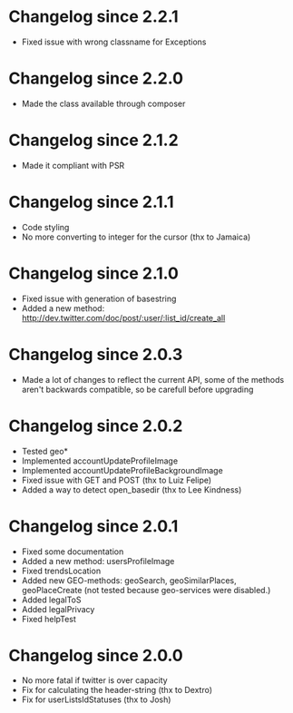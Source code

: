 # Changelog since 2.2.1

* Fixed issue with wrong classname for Exceptions

# Changelog since 2.2.0

* Made the class available through composer

# Changelog since 2.1.2

* Made it compliant with PSR

# Changelog since 2.1.1

* Code styling
* No more converting to integer for the cursor (thx to Jamaica)

# Changelog since 2.1.0

* Fixed issue with generation of basestring
* Added a new method: http://dev.twitter.com/doc/post/:user/:list_id/create_all

# Changelog since 2.0.3

* Made a lot of changes to reflect the current API, some of the methods aren't backwards compatible, so be carefull before upgrading

# Changelog since 2.0.2

* Tested geo*
* Implemented accountUpdateProfileImage
* Implemented accountUpdateProfileBackgroundImage
* Fixed issue with GET and POST (thx to Luiz Felipe)
* Added a way to detect open_basedir (thx to Lee Kindness)

# Changelog since 2.0.1

* Fixed some documentation
* Added a new method: usersProfileImage
* Fixed trendsLocation
* Added new GEO-methods: geoSearch, geoSimilarPlaces, geoPlaceCreate (not tested because geo-services were disabled.)
* Added legalToS
* Added legalPrivacy
* Fixed helpTest

# Changelog since 2.0.0

* No more fatal if twitter is over capacity
* Fix for calculating the header-string (thx to Dextro)
* Fix for userListsIdStatuses (thx to Josh)